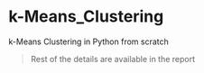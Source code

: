 # k-Means_Clustering
k-Means Clustering in Python from scratch
>   Rest of the details are available in the report
